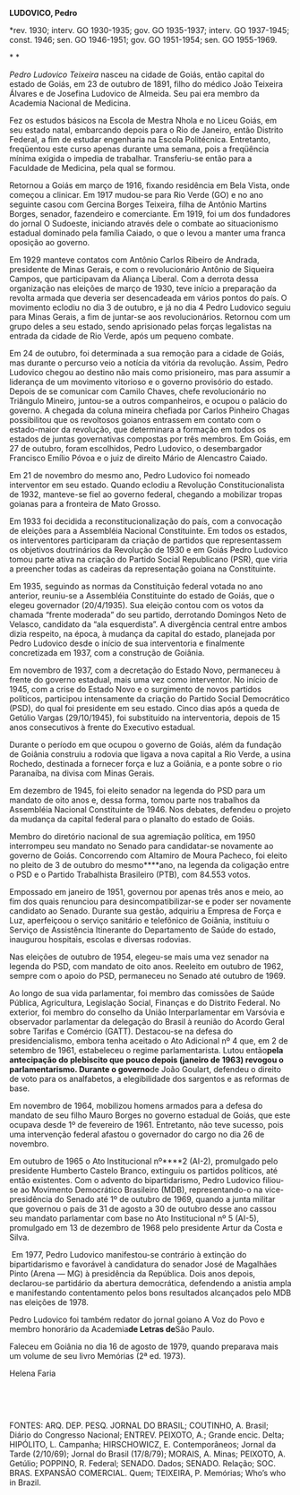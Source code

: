 **LUDOVICO, Pedro**

\*rev. 1930; interv. GO 1930-1935; gov. GO 1935-1937; interv. GO
1937-1945; const. 1946; sen. GO 1946-1951; gov. GO 1951-1954; sen. GO
1955-1969.

* *

*Pedro Ludovico Teixeira* nasceu na cidade de Goiás, então capital do
estado de Goiás, em 23 de outubro de 1891, filho do médico João Teixeira
Álvares e de Josefina Ludovico de Almeida. Seu pai era membro da
Academia Nacional de Medicina.

Fez os estudos básicos na Escola de Mestra Nhola e no Liceu Goiás, em
seu estado natal, embarcando depois para o Rio de Janeiro, então
Distrito Federal, a fim de estudar engenharia na Escola Politécnica.
Entretanto, freqüentou este curso apenas durante uma semana, pois a
freqüência mínima exigida o impedia de trabalhar. Transferiu-se então
para a Faculdade de Medicina, pela qual se formou.

Retornou a Goiás em março de 1916, fixando residência em Bela Vista,
onde começou a clinicar. Em 1917 mudou-se para Rio Verde (GO) e no ano
seguinte casou com Gercina Borges Teixeira, filha de Antônio Martins
Borges, senador, fazendeiro e comerciante. Em 1919, foi um dos
fundadores do jornal O Sudoeste, iniciando através dele o combate ao
situacionismo estadual dominado pela família Caiado, o que o levou a
manter uma franca oposição ao governo.

Em 1929 manteve contatos com Antônio Carlos Ribeiro de Andrada,
presidente de Minas Gerais, e com o revolucionário Antônio de Siqueira
Campos, que participavam da Aliança Liberal. Com a derrota dessa
organização nas eleições de março de 1930, teve início a preparação da
revolta armada que deveria ser desencadeada em vários pontos do país. O
movimento eclodiu no dia 3 de outubro, e já no dia 4 Pedro Ludovico
seguiu para Minas Gerais, a fim de juntar-se aos revolucionários.
Retornou com um grupo deles a seu estado, sendo aprisionado pelas forças
legalistas na entrada da cidade de Rio Verde, após um pequeno combate.

Em 24 de outubro, foi determinada a sua remoção para a cidade de Goiás,
mas durante o percurso veio a notícia da vitória da revolução. Assim,
Pedro Ludovico chegou ao destino não mais como prisioneiro, mas para
assumir a liderança de um movimento vitorioso e o governo provisório do
estado. Depois de se comunicar com Camilo Chaves, chefe revolucionário
no Triângulo Mineiro, juntou-se a outros companheiros, e ocupou o
palácio do governo. A chegada da coluna mineira chefiada por Carlos
Pinheiro Chagas possibilitou que os revoltosos goianos entrassem em
contato com o estado-maior da revolução, que determinara a formação em
todos os estados de juntas governativas compostas por três membros. Em
Goiás, em 27 de outubro, foram escolhidos, Pedro Ludovico, o
desembargador Francisco Emílio Póvoa e o juiz de direito Mário de
Alencastro Caiado.

Em 21 de novembro do mesmo ano, Pedro Ludovico foi nomeado interventor
em seu estado. Quando eclodiu a Revolução Constitucionalista de 1932,
manteve-se fiel ao governo federal, chegando a mobilizar tropas goianas
para a fronteira de Mato Grosso.

Em 1933 foi decidida a reconstitucionalização do país, com a convocação
de eleições para a Assembléia Nacional Constituinte. Em todos os
estados, os interventores participaram da criação de partidos que
representassem os objetivos doutrinários da Revolução de 1930 e em Goiás
Pedro Ludovico tomou parte ativa na criação do Partido Social
Republicano (PSR), que viria a preencher todas as cadeiras da
representação goiana na Constituinte.

Em 1935, seguindo as normas da Constituição federal votada no ano
anterior, reuniu-se a Assembléia Constituinte do estado de Goiás, que o
elegeu governador (20/4/1935). Sua eleição contou com os votos da
chamada “frente moderada” do seu partido, derrotando Domingos Neto de
Velasco, candidato da “ala esquerdista”. A divergência central entre
ambos dizia respeito, na época, à mudança da capital do estado,
planejada por Pedro Ludovico desde o início de sua interventoria e
finalmente concretizada em 1937, com a construção de Goiânia.

Em novembro de 1937, com a decretação do Estado Novo, permaneceu à
frente do governo estadual, mais uma vez como interventor. No início de
1945, com a crise do Estado Novo e o surgimento de novos partidos
políticos, participou intensamente da criação do Partido Social
Democrático (PSD), do qual foi presidente em seu estado. Cinco dias após
a queda de Getúlio Vargas (29/10/1945), foi substituído na
interventoria, depois de 15 anos consecutivos à frente do Executivo
estadual.

Durante o período em que ocupou o governo de Goiás, além da fundação de
Goiânia construiu a rodovia que ligava a nova capital a Rio Verde, a
usina Rochedo, destinada a fornecer força e luz a Goiânia, e a ponte
sobre o rio Paranaíba, na divisa com Minas Gerais.

Em dezembro de 1945, foi eleito senador na legenda do PSD para um
mandato de oito anos e, dessa forma, tomou parte nos trabalhos da
Assembléia Nacional Constituinte de 1946. Nos debates, defendeu o
projeto da mudança da capital federal para o planalto do estado de
Goiás.

Membro do diretório nacional de sua agremiação política, em 1950
interrompeu seu mandato no Senado para candidatar-se novamente ao
governo de Goiás. Concorrendo com Altamiro de Moura Pacheco, foi eleito
no pleito de 3 de outubro do mesmo****ano, na legenda da coligação entre
o PSD e o Partido Trabalhista Brasileiro (PTB), com 84.553 votos.

Empossado em janeiro de 1951, governou por apenas três anos e meio, ao
fim dos quais renunciou para desincompatibilizar-se e poder ser
novamente candidato ao Senado. Durante sua gestão, adquiriu a Empresa de
Força e Luz, aperfeiçoou o serviço sanitário e telefônico de Goiânia,
instituiu o Serviço de Assistência Itinerante do Departamento de Saúde
do estado, inaugurou hospitais, escolas e diversas rodovias.

Nas eleições de outubro de 1954, elegeu-se mais uma vez senador na
legenda do PSD, com mandato de oito anos. Reeleito em outubro de 1962,
sempre com o apoio do PSD, permaneceu no Senado até outubro de 1969.

Ao longo de sua vida parlamentar, foi membro das comissões de Saúde
Pública, Agricultura, Legislação Social, Finanças e do Distrito Federal.
No exterior, foi membro do conselho da União Interparlamentar em
Varsóvia e observador parlamentar da delegação do Brasil à reunião do
Acordo Geral sobre Tarifas e Comércio (GATT). Destacou-se na defesa do
presidencialismo, embora tenha aceitado o Ato Adicional nº 4 que, em 2
de setembro de 1961, estabeleceu o regime parlamentarista. Lutou
então****pela antecipação do plebiscito que pouco depois (janeiro de
1963) revogou o parlamentarismo. Durante o governo****de João Goulart,
defendeu o direito de voto para os analfabetos, a elegibilidade dos
sargentos e as reformas de base.

Em novembro de 1964, mobilizou homens armados para a defesa do mandato
de seu filho Mauro Borges no governo estadual de Goiás, que este ocupava
desde 1º de fevereiro de 1961. Entretanto, não teve sucesso, pois uma
intervenção federal afastou o governador do cargo no dia 26 de novembro.

Em outubro de 1965 o Ato Institucional nº****2 (AI-2), promulgado pelo
presidente Humberto Castelo Branco, extinguiu os partidos políticos, até
então existentes. Com o advento do bipartidarismo, Pedro Ludovico
filiou-se ao Movimento Democrático Brasileiro (MDB), representando-o na
vice-presidência do Senado até 1º de outubro de 1969, quando a junta
militar que governou o país de 31 de agosto a 30 de outubro desse ano
cassou seu mandato parlamentar com base no Ato Institucional nº 5
(AI-5), promulgado em 13 de dezembro de 1968 pelo presidente Artur da
Costa e Silva.

 Em 1977, Pedro Ludovico manifestou-se contrário à extinção do
bipartidarismo e favorável à candidatura do senador José de Magalhães
Pinto (Arena — MG) à presidência da República. Dois anos depois,
declarou-se partidário da abertura democrática, defendendo a anistia
ampla e manifestando contentamento pelos bons resultados alcançados pelo
MDB nas eleições de 1978.

Pedro Ludovico foi também redator do jornal goiano A Voz do Povo e
membro honorário da Academia****de Letras de****São Paulo.

Faleceu em Goiânia no dia 16 de agosto de 1979, quando preparava mais um
volume de seu livro Memórias (2ª ed. 1973).

Helena Faria

 

 

FONTES: ARQ. DEP. PESQ. JORNAL DO BRASIL; COUTINHO, A. Brasil; Diário do
Congresso Nacional; ENTREV. PEIXOTO, A.; Grande encic. Delta; HIPÓLITO,
L. Campanha; HIRSCHOWICZ, E. Contemporâneos; Jornal da Tarde (2/10/69);
Jornal do Brasil (17/8/79); MORAIS, A. Minas; PEIXOTO, A. Getúlio;
POPPINO, R. Federal; SENADO. Dados; SENADO. Relação; SOC. BRAS. EXPANSÃO
COMERCIAL. Quem; TEIXEIRA, P. Memórias; Who’s who in Brazil.

 

